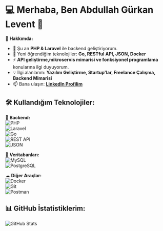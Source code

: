 # 💻 Merhaba, Ben Abdullah Gürkan Levent 👋  

🚀 **Hakkımda:**  
- 🔭 Şu an **PHP & Laravel** ile backend geliştiriyorum.  
- 🌱 Yeni öğrendiğim teknolojiler: **Go, RESTful API, JSON, Docker**  
- ⚡ **API geliştirme,mikroservis mimarisi ve fonksiyonel programlama** konularına ilgi duyuyorum.  
- 💡 İlgi alanlarım: **Yazılım Geliştirme, Startup'lar, Freelance Çalışma, Backend Mimarisi**  
- 📫 Bana ulaşın: **[LinkedIn Profilim]([https://linkedin.com/in/kullaniciadi](https://www.linkedin.com/in/abdullah-g%C3%BCrkan-levent-?lipi=urn%3Ali%3Apage%3Ad_flagship3_profile_view_base_contact_details%3BOalEAarvSHSe7JMwIU%2FvjQ%3D%3D))**  

## 🛠 **Kullandığım Teknolojiler:**  
🚀 **Backend:**  
![PHP](https://img.shields.io/badge/PHP-777BB4?style=for-the-badge&logo=php&logoColor=white)  
![Laravel](https://img.shields.io/badge/Laravel-FF2D20?style=for-the-badge&logo=laravel&logoColor=white)  
![Go](https://img.shields.io/badge/Go-00ADD8?style=for-the-badge&logo=go&logoColor=white)  
![REST API](https://img.shields.io/badge/REST-02569B?style=for-the-badge&logo=rest&logoColor=white)  
![JSON](https://img.shields.io/badge/JSON-000000?style=for-the-badge&logo=json&logoColor=white)  

💾 **Veritabanları:**  
![MySQL](https://img.shields.io/badge/MySQL-4479A1?style=for-the-badge&logo=mysql&logoColor=white)  
![PostgreSQL](https://img.shields.io/badge/PostgreSQL-336791?style=for-the-badge&logo=postgresql&logoColor=white)  

☁ **Diğer Araçlar:**  
![Docker](https://img.shields.io/badge/Docker-2496ED?style=for-the-badge&logo=docker&logoColor=white)  
![Git](https://img.shields.io/badge/Git-F05032?style=for-the-badge&logo=git&logoColor=white)  
![Postman](https://img.shields.io/badge/Postman-FF6C37?style=for-the-badge&logo=postman&logoColor=white)  

## 📊 **GitHub İstatistiklerim:**  
![GitHub Stats](https://github-readme-stats.vercel.app/api?username=AGURKANLEVENT&show_icons=true&theme=radical)  
